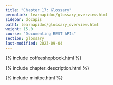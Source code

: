 ```yaml
---
title: "Chapter 17: Glossary"
permalink: learnapidoc/glossary_overview.html
sidebar: docapis
path1: learnapidoc/glossary_overview.html
weight: 15.0
course: "Documenting REST APIs"
section: glossary
last-modified: 2023-09-04
---
```


{% include coffeeshopbook.html %}

{% include chapter_description.html %}

{% include minitoc.html %}